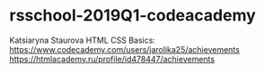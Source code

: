 # rsschool-2019Q1-codeacademy
Katsiaryna Staurova
HTML CSS Basics: https://www.codecademy.com/users/jarolika25/achievements
                 https://htmlacademy.ru/profile/id478447/achievements
